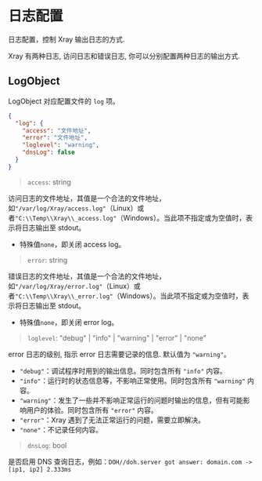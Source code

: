 # 日志配置

日志配置，控制 Xray 输出日志的方式.

Xray 有两种日志, 访问日志和错误日志, 你可以分别配置两种日志的输出方式.

## LogObject

LogObject 对应配置文件的 `log` 项。

```json
{
  "log": {
    "access": "文件地址",
    "error": "文件地址",
    "loglevel": "warning",
    "dnsLog": false
  }
}
```

> `access`: string

访问日志的文件地址，其值是一个合法的文件地址，如`"/var/log/Xray/access.log"`（Linux）或者`"C:\\Temp\\Xray\\_access.log"`（Windows）。当此项不指定或为空值时，表示将日志输出至 stdout。

- 特殊值`none`，即关闭 access log。

> `error`: string

错误日志的文件地址，其值是一个合法的文件地址，如`"/var/log/Xray/error.log"`（Linux）或者`"C:\\Temp\\Xray\\_error.log"`（Windows）。当此项不指定或为空值时，表示将日志输出至 stdout。

- 特殊值`none`，即关闭 error log。

> `loglevel`: "debug" | "info" | "warning" | "error" | "none"

error 日志的级别, 指示 error 日志需要记录的信息.
默认值为 `"warning"`。

- `"debug"`：调试程序时用到的输出信息。同时包含所有 `"info"` 内容。
- `"info"`：运行时的状态信息等，不影响正常使用。同时包含所有 `"warning"` 内容。
- `"warning"`：发生了一些并不影响正常运行的问题时输出的信息，但有可能影响用户的体验。同时包含所有 `"error"` 内容。
- `"error"`：Xray 遇到了无法正常运行的问题，需要立即解决。
- `"none"`：不记录任何内容。

> `dnsLog`: bool

是否启用 DNS 查询日志，例如：`DOH//doh.server got answer: domain.com -> [ip1, ip2] 2.333ms`
